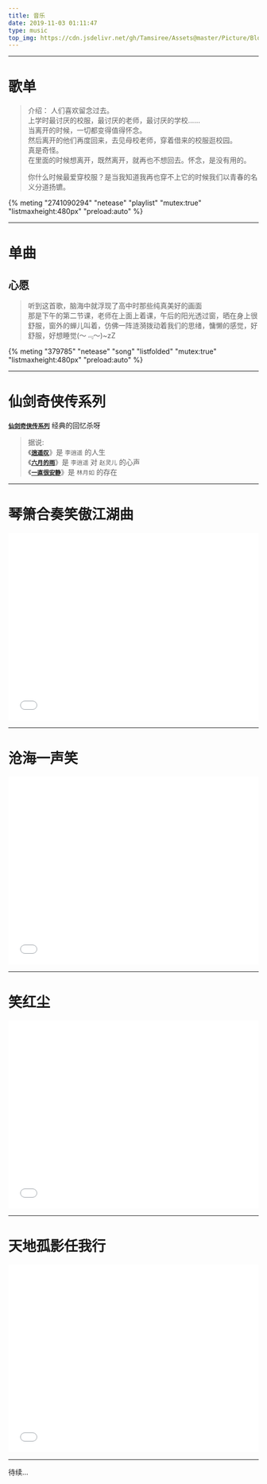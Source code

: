```yaml
---
title: 音乐
date: 2019-11-03 01:11:47
type: music
top_img: https://cdn.jsdelivr.net/gh/Tamsiree/Assets@master/Picture/Blog/Cover/8aef83dfb5b87eced98c4e39af35fa96.jpg
---
```


---

# 歌单

> 介绍： 人们喜欢留念过去。  
> 上学时最讨厌的校服，最讨厌的老师，最讨厌的学校……  
> 当离开的时候，一切都变得值得怀念。  
> 然后离开的他们再度回来，去见母校老师，穿着借来的校服逛校园。  
> 真是奇怪。  
> 在里面的时候想离开，既然离开，就再也不想回去。怀念，是没有用的。  
> 
> 你什么时候最爱穿校服？是当我知道我再也穿不上它的时候我们以青春的名义分道扬镳。

{% meting "2741090294" "netease" "playlist" "mutex:true" "listmaxheight:480px" "preload:auto" %}

---

# 单曲

## 心愿
> 听到这首歌，脑海中就浮现了高中时那些纯真美好的画面  
> 那是下午的第二节课，老师在上面上着课，午后的阳光透过窗，晒在身上很舒服，窗外的蝉儿叫着，仿佛一阵涟漪拨动着我们的思绪，慵懒的感觉，好舒服，好想睡觉(～﹃～)~zZ

{% meting "379785" "netease" "song" "listfolded" "mutex:true" "listmaxheight:480px" "preload:auto" %}

---


# 仙剑奇侠传系列
[**`仙剑奇侠传系列`**](https://tamsiree.com/电视剧/仙剑奇侠传系列) 经典的回忆杀呀

> 据说:  
> 《[**`逍遥叹`**](https://tamsiree.com/电视剧/仙剑奇侠传系列/#逍遥叹)》是 `李逍遥` 的人生  
> 《[**`六月的雨`**](https://tamsiree.com/电视剧/仙剑奇侠传系列/#六月的雨)》是 `李逍遥` 对 `赵灵儿` 的心声  
> 《[**`一直很安静`**](https://tamsiree.com/电视剧/仙剑奇侠传系列/#一直很安静)》是 `林月如` 的存在  


---

# 琴箫合奏笑傲江湖曲

<div style="position: relative; width: 100%; height: 0; padding-bottom: 75%;"><iframe src="//player.bilibili.com/player.html?aid=4973323&cid=8077434&page=1" scrolling="no" border="0" frameborder="no" framespacing="0" allowfullscreen="true" style="position: absolute; width: 100%; height: 100%; left: 0; top: 0;"> </iframe></div>

---

# 沧海一声笑

<div style="position: relative; width: 100%; height: 0; padding-bottom: 75%;"><iframe src="//player.bilibili.com/player.html?aid=5457973&cid=8869398&page=1" scrolling="no" border="0" frameborder="no" framespacing="0" allowfullscreen="true" style="position: absolute; width: 100%; height: 100%; left: 0; top: 0;"> </iframe></div>

---

# 笑红尘 

<div style="position: relative; width: 100%; height: 0; padding-bottom: 75%;"><iframe src="//player.bilibili.com/player.html?aid=8871299&cid=14638080&page=1" scrolling="no" border="0" frameborder="no" framespacing="0" allowfullscreen="true" style="position: absolute; width: 100%; height: 100%; left: 0; top: 0;"> </iframe></div>

---

# 天地孤影任我行

<div style="position: relative; width: 100%; height: 0; padding-bottom: 75%;"><iframe src="//player.bilibili.com/player.html?aid=54127874&cid=94689543&page=1" scrolling="no" border="0" frameborder="no" framespacing="0" allowfullscreen="true" style="position: absolute; width: 100%; height: 100%; left: 0; top: 0;"> </iframe></div>

---
待续...